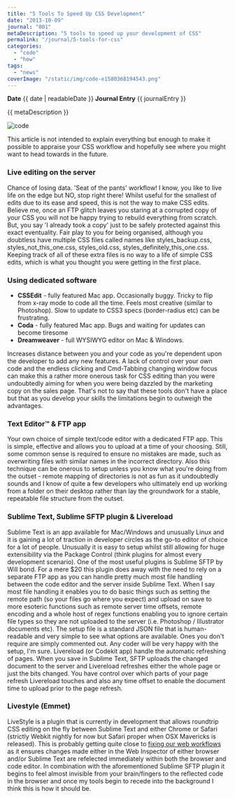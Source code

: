 ```yaml
---
title: "5 Tools To Speed Up CSS Development"
date: "2013-10-09"
journal: "001"
metaDescription: "5 tools to speed up your development of CSS"
permalink: "/journal/5-tools-for-css"
categories:
  - "code"
  - "how"
tags:
  - "news"
coverImage: "/static/img/code-e1580368194543.png"
---
```


**Date** {{ date | readableDate }}
**Journal Entry** {{ journalEntry }}

{{ metaDescription }}

![code](images/code-620x242.png)

This article is not intended to explain everything but enough to make it possible to appraise your CSS workflow and hopefully see where you might want to head towards in the future.

### Live editing on the server

Chance of losing data. 'Seat of the pants' workflow! I know, you like to live life on the edge but NO, stop right there! Whilst useful for the smallest of edits due to its ease and speed, this is not the way to make CSS edits. Believe me, once an FTP glitch leaves you staring at a corrupted copy of your CSS you will not be happy trying to rebuild everything from scratch. But, you say 'I already took a copy' just to be safely protected against this exact eventuality. Fair play to you for being organised, although you doubtless have multiple CSS files called names like styles\_backup.css, styles\_not\_this\_one.css, styles\_old.css, styles\_definitely\_this\_one.css. Keeping track of all of these extra files is no way to a life of simple CSS edits, which is what you thought you were getting in the first place.

### Using dedicated software

- **CSSEdit** - fully featured Mac app. Occasionally buggy. Tricky to flip from x-ray mode to code all the time. Feels most creative (similar to Photoshop). Slow to update to CSS3 specs (border-radius etc) can be frustrating.
- **Coda** - fully featured Mac app. Bugs and waiting for updates can become tiresome
- **Dreamweaver** - full WYSIWYG editor on Mac & Windows.

Increases distance between you and your code as you're dependent upon the developer to add any new features. A lack of control over your own code and the endless clicking and Cmd-Tabbing changing window focus can make this a rather more onerous task for CSS editing than you were undoubtedly aiming for when you were being dazzled by the marketing copy on the sales page. That's not to say that these tools don't have a place but that as you develop your skills the limitations begin to outweigh the advantages.

### Text Editor™ & FTP app

Your own choice of simple text/code editor with a dedicated FTP app. This is simple, effective and allows you to upload at a time of your choosing. Still, some common sense is required to ensure no mistakes are made, such as overwriting files with similar names in the incorrect directory. Also this technique can be onerous to setup unless you know what you're doing from the outset - remote mapping of directories is not as fun as it undoubtedly sounds and I know of quite a few developers who ultimately end up working from a folder on their desktop rather than lay the groundwork for a stable, repeatable file structure from the outset.

### Sublime Text, Sublime SFTP plugin & Livereload

Sublime Text is an app available for Mac/Windows and unusually Linux and it is gaining a lot of traction in developer circles as the go-to editor of choice for a lot of people. Unusually it is easy to setup whilst still allowing for huge extensibility via the Package Control (think plugins for almost every development scenario). One of the most useful plugins is Sublime SFTP by Will bond. For a mere $20 this plugin does away with the need to rely on a separate FTP app as you can handle pretty much most file handling between the code editor and the server inside Sublime Text. When I say most file handling it enables you to do basic things such as setting the remote path (so your files go where you expect) and upload on save to more esoteric functions such as remote server time offsets, remote encoding and a whole host of regex functions enabling you to ignore certain file types so they are not uploaded to the server (i.e. Photoshop / Illustrator documents etc). The setup file is a standard JSON file that is human-readable and very simple to see what options are available. Ones you don't require are simply commented out. Any coder will be very happy with the setup, I'm sure. Livereload (or Codekit app) handle the automatic refreshing of pages. When you save in Sublime Text, SFTP uploads the changed document to the server and Livereload refreshes either the whole page or just the bits changed. You have control over which parts of your page refresh Livereload touches and also any time offset to enable the document time to upload prior to the page refresh.

### Livestyle (Emmet)

LiveStyle is a plugin that is currently in development that allows roundtrip CSS editing on the fly between Sublime Text and either Chrome or Safari (strictly Webkit nightly for now but Safari proper when OSX Mavericks is released). This is probably getting quite close to [fixing our web workflows](http://kenneth.io/blog/2013/05/21/our-web-development-workflow-is-completely-broken/) as it ensures changes made either in the Web Inspector of either browser and/or Sublime Text are refelected immediately within both the browser and code editor. In combination with the aforementioned Sublime SFTP plugin it begins to feel almost invisible from your brain/fingers to the reflected code in the browser and once my tools begin to recede into the background I think this is how it should be.
